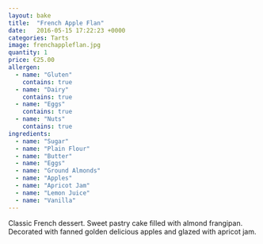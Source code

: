 ```yaml
---
layout: bake
title:  "French Apple Flan"
date:   2016-05-15 17:22:23 +0000
categories: Tarts
image: frenchappleflan.jpg
quantity: 1
price: €25.00
allergen:
  - name: "Gluten"
    contains: true
  - name: "Dairy"
    contains: true
  - name: "Eggs"
    contains: true
  - name: "Nuts"
    contains: true
ingredients:
  - name: "Sugar"
  - name: "Plain Flour"
  - name: "Butter"
  - name: "Eggs"
  - name: "Ground Almonds"
  - name: "Apples"
  - name: "Apricot Jam"
  - name: "Lemon Juice"
  - name: "Vanilla"
---
```

Classic French dessert. Sweet pastry cake filled with almond frangipan. Decorated with fanned golden delicious apples and glazed with apricot jam.

